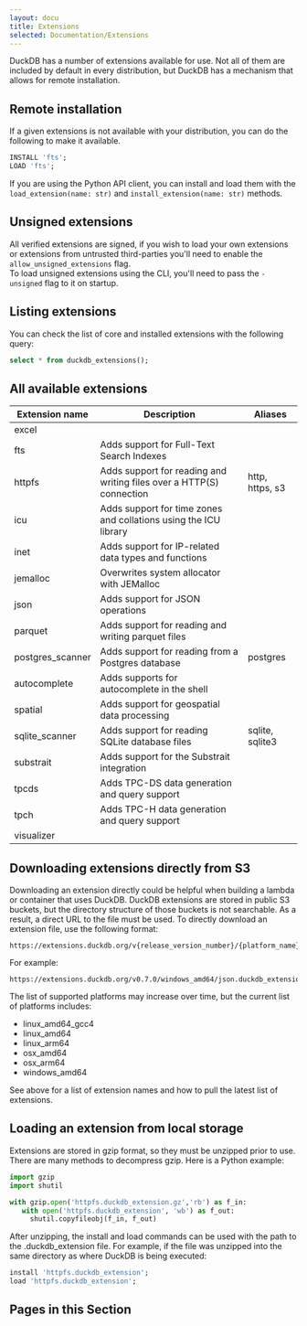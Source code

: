 ```yaml
---
layout: docu
title: Extensions
selected: Documentation/Extensions
---
```

DuckDB has a number of extensions available for use. Not all of them are included by default in every distribution, but DuckDB has a mechanism that allows for remote installation.

## Remote installation

If a given extensions is not available with your distribution, you can do the following to make it available.

```sql
INSTALL 'fts';
LOAD 'fts';
```

If you are using the Python API client, you can install and load them with the `load_extension(name: str)` and `install_extension(name: str)` methods.

## Unsigned extensions

All verified extensions are signed, if you wish to load your own extensions or extensions from untrusted third-parties you'll need to enable the `allow_unsigned_extensions` flag.  
To load unsigned extensions using the CLI, you'll need to pass the `-unsigned` flag to it on startup.

## Listing extensions

You can check the list of core and installed extensions with the following query:
```sql
select * from duckdb_extensions();
```

## All available extensions

|  Extension name   |                             Description                              |     Aliases     |
|-------------------|----------------------------------------------------------------------|-----------------|
| excel             |                                                                      |                 |
| fts               | Adds support for Full-Text Search Indexes                            |                 |
| httpfs            | Adds support for reading and writing files over a HTTP(S) connection | http, https, s3 |
| icu               | Adds support for time zones and collations using the ICU library     |                 |
| inet              | Adds support for IP-related data types and functions                 |                 |
| jemalloc          | Overwrites system allocator with JEMalloc                            |                 |
| json              | Adds support for JSON operations                                     |                 |
| parquet           | Adds support for reading and writing parquet files                   |                 |
| postgres_scanner  | Adds support for reading from a Postgres database                    | postgres        |
| autocomplete | Adds supports for autocomplete in the shell          |                 |
| spatial           | Adds support for geospatial data processing                          |                 |
| sqlite_scanner    | Adds support for reading SQLite database files                       | sqlite, sqlite3 |
| substrait        | Adds support for the Substrait integration                           |
| tpcds             | Adds TPC-DS data generation and query support                        |                 |
| tpch              | Adds TPC-H data generation and query support                         |                 |
| visualizer        |                                                                      |                 |

## Downloading extensions directly from S3

Downloading an extension directly could be helpful when building a lambda or container that uses DuckDB.
DuckDB extensions are stored in public S3 buckets, but the directory structure of those buckets is not searchable. 
As a result, a direct URL to the file must be used. 
To directly download an extension file, use the following format:  

```
https://extensions.duckdb.org/v{release_version_number}/{platform_name}/{extension_name}.duckdb_extension.gz
```
For example:
```
https://extensions.duckdb.org/v0.7.0/windows_amd64/json.duckdb_extension.gz
```

The list of supported platforms may increase over time, but the current list of platforms includes:
* linux_amd64_gcc4
* linux_amd64
* linux_arm64
* osx_amd64
* osx_arm64
* windows_amd64

See above for a list of extension names and how to pull the latest list of extensions.


## Loading an extension from local storage
Extensions are stored in gzip format, so they must be unzipped prior to use. 
There are many methods to decompress gzip. Here is a Python example:

```python
import gzip
import shutil

with gzip.open('httpfs.duckdb_extension.gz','rb') as f_in:
   with open('httpfs.duckdb_extension', 'wb') as f_out:
     shutil.copyfileobj(f_in, f_out)
```

After unzipping, the install and load commands can be used with the path to the .duckdb_extension file. 
For example, if the file was unzipped into the same directory as where DuckDB is being executed:
```sql
install 'httpfs.duckdb_extension';
load 'httpfs.duckdb_extension';
```


## Pages in this Section

<!--
any extensions that have their own pages will automatically be added to a table of contents that is rendered directly below this list.
-->
